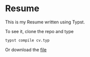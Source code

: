 # Resume 

This is my Resume written using Typst.

To see it, clone the repo and type 

```bash
typst compile cv.typ
```

Or download the [file](./cv.pdf)
